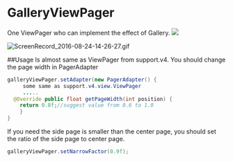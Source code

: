 # GalleryViewPager
One ViewPager who can implement the effect of Gallery.
[![](https://www.jitpack.io/v/RainbleNi/GalleryViewPager.svg)](https://www.jitpack.io/#RainbleNi/GalleryViewPager)

![ScreenRecord_2016-08-24-14-26-27.gif](http://upload-images.jianshu.io/upload_images/2067811-35c187956e41d491.gif?imageMogr2/auto-orient/strip)

##Usage
Is almost same as ViewPager from support.v4.
You should change the page width in PagerAdapter
```java
galleryViewPager.setAdapter(new PagerAdapter() {
     some same as support.v4.view.ViewPager
     .....
  @Override public float getPageWidth(int position) { 
    return 0.8f;//suggest value from 0.6 to 1.0
    }
}
```
If you need the side page is smaller than the center page, you should set the ratio of the side page to center page.
```java
galleryViewPager.setNarrowFactor(0.9f);
```
